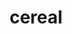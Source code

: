 ---
title: "cereal"
layout: cache
categories: [package, develop-2024-01-07]
meta: {"versions": ["1.3.0", "1.3.2"], "compilers": ["gcc@=11.4.0", "gcc@=7.3.1", "gcc@=7.5.0", "gcc@=9.4.0", "oneapi@=2023.2.0"], "oss": ["amzn2", "ubuntu18.04", "ubuntu20.04"], "platforms": ["linux"], "targets": ["aarch64", "neoverse_n1", "neoverse_v1", "ppc64le", "x86_64_v3"], "stacks": ["aws-isc", "aws-isc-aarch64", "e4s", "e4s-neoverse_v1", "e4s-oneapi", "e4s-power", "radiuss", "root"], "num_specs": 9, "num_specs_by_stack": {"root": 9, "aws-isc-aarch64": 2, "aws-isc": 1, "radiuss": 1, "e4s-neoverse_v1": 1, "e4s-power": 1, "e4s": 2, "e4s-oneapi": 1}}
spec_details: [{"hash": "kl3duspummhwyda4vyhglxoonwbdvbli", "compiler": "gcc@=7.3.1", "versions": ["1.3.2"], "os": "amzn2", "platform": "linux", "target": "aarch64", "variants": ["build_system=cmake", "build_type=Release", "generator=make", "~ipo", "patches=2dfa0bf"], "stacks": ["root", "aws-isc-aarch64"], "size": "-", "tarball": "https://binaries.spack.io/releases/develop-2024-01-07/build_cache/linux-amzn2-aarch64/gcc-7.3.1/cereal-1.3.2/linux-amzn2-aarch64-gcc-7.3.1-cereal-1.3.2-kl3duspummhwyda4vyhglxoonwbdvbli.spack"}, {"hash": "kwhzwxsvgorg5phcwsyu6hp6tcosdfno", "compiler": "gcc@=7.3.1", "versions": ["1.3.2"], "os": "amzn2", "platform": "linux", "target": "neoverse_n1", "variants": ["build_system=cmake", "build_type=Release", "generator=make", "~ipo", "patches=2dfa0bf"], "stacks": ["root", "aws-isc-aarch64"], "size": "-", "tarball": "https://binaries.spack.io/releases/develop-2024-01-07/build_cache/linux-amzn2-neoverse_n1/gcc-7.3.1/cereal-1.3.2/linux-amzn2-neoverse_n1-gcc-7.3.1-cereal-1.3.2-kwhzwxsvgorg5phcwsyu6hp6tcosdfno.spack"}, {"hash": "um4p4rqob25dkotl6fki2rj3f4djdwdy", "compiler": "gcc@=7.3.1", "versions": ["1.3.2"], "os": "amzn2", "platform": "linux", "target": "x86_64_v3", "variants": ["build_system=cmake", "build_type=Release", "generator=make", "~ipo", "patches=2dfa0bf"], "stacks": ["root", "aws-isc"], "size": "-", "tarball": "https://binaries.spack.io/releases/develop-2024-01-07/build_cache/linux-amzn2-x86_64_v3/gcc-7.3.1/cereal-1.3.2/linux-amzn2-x86_64_v3-gcc-7.3.1-cereal-1.3.2-um4p4rqob25dkotl6fki2rj3f4djdwdy.spack"}, {"hash": "qiduwyipakkpj4ecpwfp3wlgv6w4ffws", "compiler": "gcc@=7.5.0", "versions": ["1.3.0"], "os": "ubuntu18.04", "platform": "linux", "target": "x86_64_v3", "variants": ["build_system=cmake", "build_type=Release", "generator=make", "~ipo", "patches=27c9b59,2dfa0bf,7202653,91f968e"], "stacks": ["radiuss", "root"], "size": "-", "tarball": "https://binaries.spack.io/releases/develop-2024-01-07/build_cache/linux-ubuntu18.04-x86_64_v3/gcc-7.5.0/cereal-1.3.0/linux-ubuntu18.04-x86_64_v3-gcc-7.5.0-cereal-1.3.0-qiduwyipakkpj4ecpwfp3wlgv6w4ffws.spack"}, {"hash": "dg7pfu2lou7fvc3sjld455mfyudyrx4q", "compiler": "gcc@=11.4.0", "versions": ["1.3.0"], "os": "ubuntu20.04", "platform": "linux", "target": "neoverse_v1", "variants": ["build_system=cmake", "build_type=Release", "generator=make", "~ipo", "patches=27c9b59,2dfa0bf,7202653,91f968e"], "stacks": ["root", "e4s-neoverse_v1"], "size": "-", "tarball": "https://binaries.spack.io/releases/develop-2024-01-07/build_cache/linux-ubuntu20.04-neoverse_v1/gcc-11.4.0/cereal-1.3.0/linux-ubuntu20.04-neoverse_v1-gcc-11.4.0-cereal-1.3.0-dg7pfu2lou7fvc3sjld455mfyudyrx4q.spack"}, {"hash": "ppjxxga54rnk7c6ilhazo7otejnlwk4d", "compiler": "gcc@=9.4.0", "versions": ["1.3.0"], "os": "ubuntu20.04", "platform": "linux", "target": "ppc64le", "variants": ["build_system=cmake", "build_type=Release", "generator=make", "~ipo", "patches=27c9b59,2dfa0bf,7202653,91f968e"], "stacks": ["e4s-power", "root"], "size": "-", "tarball": "https://binaries.spack.io/releases/develop-2024-01-07/build_cache/linux-ubuntu20.04-ppc64le/gcc-9.4.0/cereal-1.3.0/linux-ubuntu20.04-ppc64le-gcc-9.4.0-cereal-1.3.0-ppjxxga54rnk7c6ilhazo7otejnlwk4d.spack"}, {"hash": "gak4x7wgyhc5ajvwiifc5bquuo2pwgjp", "compiler": "gcc@=11.4.0", "versions": ["1.3.2"], "os": "ubuntu20.04", "platform": "linux", "target": "x86_64_v3", "variants": ["build_system=cmake", "build_type=Release", "generator=make", "~ipo", "patches=2dfa0bf"], "stacks": ["e4s", "root"], "size": "-", "tarball": "https://binaries.spack.io/releases/develop-2024-01-07/build_cache/linux-ubuntu20.04-x86_64_v3/gcc-11.4.0/cereal-1.3.2/linux-ubuntu20.04-x86_64_v3-gcc-11.4.0-cereal-1.3.2-gak4x7wgyhc5ajvwiifc5bquuo2pwgjp.spack"}, {"hash": "qxhitgixpssxjp4phfmwhueoa4ao6qqd", "compiler": "gcc@=11.4.0", "versions": ["1.3.0"], "os": "ubuntu20.04", "platform": "linux", "target": "x86_64_v3", "variants": ["build_system=cmake", "build_type=Release", "generator=make", "~ipo", "patches=27c9b59,2dfa0bf,7202653,91f968e"], "stacks": ["e4s", "root"], "size": "-", "tarball": "https://binaries.spack.io/releases/develop-2024-01-07/build_cache/linux-ubuntu20.04-x86_64_v3/gcc-11.4.0/cereal-1.3.0/linux-ubuntu20.04-x86_64_v3-gcc-11.4.0-cereal-1.3.0-qxhitgixpssxjp4phfmwhueoa4ao6qqd.spack"}, {"hash": "7w5rufygtccpsdfgfjidfdmfaef345pk", "compiler": "oneapi@=2023.2.0", "versions": ["1.3.0"], "os": "ubuntu20.04", "platform": "linux", "target": "x86_64_v3", "variants": ["build_system=cmake", "build_type=Release", "generator=make", "~ipo", "patches=27c9b59,2dfa0bf,7202653,91f968e"], "stacks": ["root", "e4s-oneapi"], "size": "-", "tarball": "https://binaries.spack.io/releases/develop-2024-01-07/build_cache/linux-ubuntu20.04-x86_64_v3/oneapi-2023.2.0/cereal-1.3.0/linux-ubuntu20.04-x86_64_v3-oneapi-2023.2.0-cereal-1.3.0-7w5rufygtccpsdfgfjidfdmfaef345pk.spack"}]
---